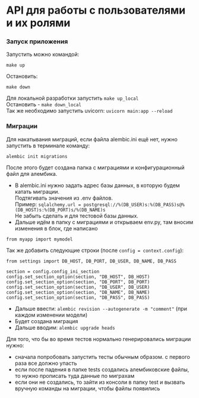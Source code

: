 # API для работы с пользователями и их ролями

<h3>Запуск приложения</h3>
Запустить можно командой:

```
make up
```  

Остановить: 

```
make down
```  

Для локальной разработки запустить ```make up_local```  
Остановить - ```make down_local```  
Так же необходимо запустить uvicorn: ```uvicorn main:app --reload```


<h3>Миграции</h3>
Для накатывания миграций, если файла alembic.ini ещё нет, нужно запустить в терминале команду:

```
alembic init migrations
```

После этого будет создана папка с миграциями и конфигурационный файл для алембика.

- В alembic.ini нужно задать адрес базы данных, в которую будем катать миграции.  
Подтягивать значения из .env файлов.  
Пример: ```sqlalchemy.url = postgresql://%(DB_USER)s:%(DB_PASS)s@%(DB_HOST)s:%(DB_PORT)s/%(DB_NAME)s```  
Не забыть сделать и для тестовой базы данных.
- Дальше идём в папку с миграциями и открываем env.py, там вносим изменения в блок, где написано 

```
from myapp import mymodel
```

Так же добавить следующие строки (после ```config = context.config```):

```
from settings import DB_HOST, DB_PORT, DB_USER, DB_NAME, DB_PASS

section = config.config_ini_section
config.set_section_option(section, "DB_HOST", DB_HOST)
config.set_section_option(section, "DB_PORT", DB_PORT)
config.set_section_option(section, "DB_USER", DB_USER)
config.set_section_option(section, "DB_NAME", DB_NAME)
config.set_section_option(section, "DB_PASS", DB_PASS)
```

- Дальше ввести: ```alembic revision --autogenerate -m "comment"``` (при каждом изменении модели)
- Будет создана миграция
- Дальше вводим: ```alembic upgrade heads```


Для того, что бы во время тестов нормально генерировались миграции нужно:

- сначала попробовать запустить тесты обычным образом. с первого раза все должно упасть
- если после падения в папке tests создались алембиковские файлы, то нужно прописать туда данные по миграхам
- если они не создались, то зайти из консоли в папку test и вызвать вручную команды на миграции, чтобы файлы появились
